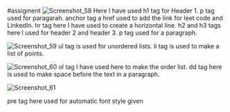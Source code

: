 #assigment
![Screenshot_58](https://github.com/Shikhasharma06/FS13-Geekster/assets/135316685/a740b945-b2f8-4585-b214-2dcf2da29214)
Here I have used 
h1 tag  for Header 1.
p  tag used  for paragarah.
anchor tag a href used to add the link for leet code and LinkedIn.
hr tag here I have used to create a horizontal line.
h2 and h3 tags here I used for header 2 and header 3.
p tag used for a paragraph.

![Screenshot_59](https://github.com/Shikhasharma06/FS13-Geekster/assets/135316685/ad288341-0b67-4c23-ba0c-98c1bebcf8ee)
ul tag is used for unordered lists.
li tag is used to make a list of points.

![Screenshot_60](https://github.com/Shikhasharma06/FS13-Geekster/assets/135316685/85895618-f46c-4c12-840f-dd99e150b87b)
ol tag I have used here to make the order list.
dd tag here is used to make space before the text in a paragraph.

![Screenshot_61](https://github.com/Shikhasharma06/FS13-Geekster/assets/135316685/85cd0d1b-1677-4f46-a1b0-399dfe5dd975)

pre tag here used for automatic font style given
